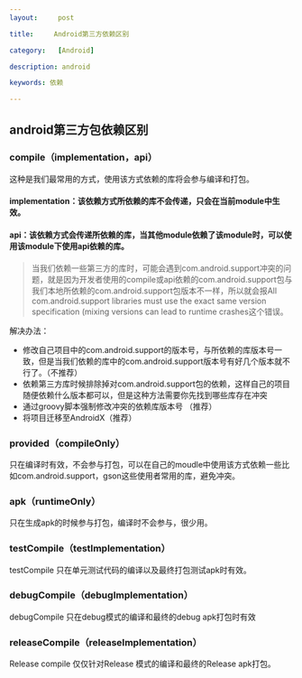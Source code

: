 ```yaml
---
layout:     post

title:     Android第三方依赖区别

category:   [Android]

description: android

keywords: 依赖

---
```


## android第三方包依赖区别

### compile（implementation，api）
这种是我们最常用的方式，使用该方式依赖的库将会参与编译和打包。

#### implementation：该依赖方式所依赖的库不会传递，只会在当前module中生效。

#### api：该依赖方式会传递所依赖的库，当其他module依赖了该module时，可以使用该module下使用api依赖的库。

> 当我们依赖一些第三方的库时，可能会遇到com.android.support冲突的问题，就是因为开发者使用的compile或api依赖的com.android.support包与我们本地所依赖的com.android.support包版本不一样，所以就会报All com.android.support libraries must use the exact same version specification (mixing versions can lead to runtime crashes这个错误。

解决办法：
- 修改自己项目中的com.android.support的版本号，与所依赖的库版本号一致，但是当我们依赖的库中的com.android.support版本号有好几个版本就不行了。（不推荐）
- 依赖第三方库时候排除掉对com.android.support包的依赖，这样自己的项目随便依赖什么版本都可以，但是这种方法需要你先找到哪些库存在冲突
- 通过groovy脚本强制修改冲突的依赖库版本号 （推荐）
- 将项目迁移至AndroidX（推荐）

### provided（compileOnly）
只在编译时有效，不会参与打包，可以在自己的moudle中使用该方式依赖一些比如com.android.support，gson这些使用者常用的库，避免冲突。

### apk（runtimeOnly）
只在生成apk的时候参与打包，编译时不会参与，很少用。

### testCompile（testImplementation）
testCompile 只在单元测试代码的编译以及最终打包测试apk时有效。

### debugCompile（debugImplementation）
debugCompile 只在debug模式的编译和最终的debug apk打包时有效

### releaseCompile（releaseImplementation）
Release compile 仅仅针对Release 模式的编译和最终的Release apk打包。